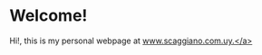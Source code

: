 # Welcome! #
Hi!, this is my personal webpage at <a href='www.scaggiano.com.uy' target='_blank'>www.scaggiano.com.uy.</a>
